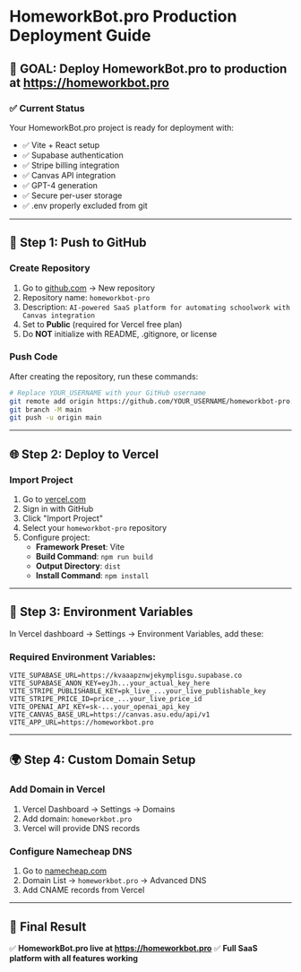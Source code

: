 # HomeworkBot.pro Production Deployment Guide

## 🎯 GOAL: Deploy HomeworkBot.pro to production at https://homeworkbot.pro

### ✅ Current Status
Your HomeworkBot.pro project is ready for deployment with:
- ✅ Vite + React setup
- ✅ Supabase authentication
- ✅ Stripe billing integration
- ✅ Canvas API integration
- ✅ GPT-4 generation
- ✅ Secure per-user storage
- ✅ .env properly excluded from git

---

## 🚀 Step 1: Push to GitHub

### Create Repository
1. Go to [github.com](https://github.com) → New repository
2. Repository name: `homeworkbot-pro`
3. Description: `AI-powered SaaS platform for automating schoolwork with Canvas integration`
4. Set to **Public** (required for Vercel free plan)
5. Do **NOT** initialize with README, .gitignore, or license

### Push Code
After creating the repository, run these commands:

```bash
# Replace YOUR_USERNAME with your GitHub username
git remote add origin https://github.com/YOUR_USERNAME/homeworkbot-pro.git
git branch -M main
git push -u origin main
```

---

## 🌐 Step 2: Deploy to Vercel

### Import Project
1. Go to [vercel.com](https://vercel.com)
2. Sign in with GitHub
3. Click "Import Project"
4. Select your `homeworkbot-pro` repository
5. Configure project:
   - **Framework Preset**: Vite
   - **Build Command**: `npm run build`
   - **Output Directory**: `dist`
   - **Install Command**: `npm install`

---

## 🔐 Step 3: Environment Variables

In Vercel dashboard → Settings → Environment Variables, add these:

### Required Environment Variables:
```
VITE_SUPABASE_URL=https://kvaaapznwjekymplisgu.supabase.co
VITE_SUPABASE_ANON_KEY=eyJh...your_actual_key_here
VITE_STRIPE_PUBLISHABLE_KEY=pk_live_...your_live_publishable_key
VITE_STRIPE_PRICE_ID=price_...your_live_price_id
VITE_OPENAI_API_KEY=sk-...your_openai_api_key
VITE_CANVAS_BASE_URL=https://canvas.asu.edu/api/v1
VITE_APP_URL=https://homeworkbot.pro
```

---

## 🌍 Step 4: Custom Domain Setup

### Add Domain in Vercel
1. Vercel Dashboard → Settings → Domains
2. Add domain: `homeworkbot.pro`
3. Vercel will provide DNS records

### Configure Namecheap DNS
1. Go to [namecheap.com](https://namecheap.com)
2. Domain List → `homeworkbot.pro` → Advanced DNS
3. Add CNAME records from Vercel

---

## 🎉 Final Result

✅ **HomeworkBot.pro live at https://homeworkbot.pro**
✅ **Full SaaS platform with all features working**

